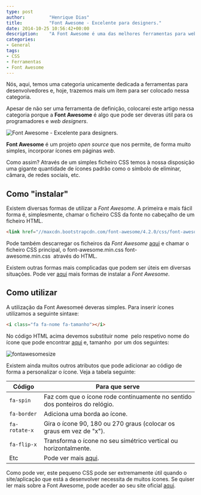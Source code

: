 ```yaml
---
type: post
author:         "Henrique Dias"
title:          "Font Awesome - Excelente para designers."
date: 2014-10-25 10:56:42+00:00
description:    "A Font Awesome é uma das melhores ferramentas para web designers porque permite a utilização simples de uma vasta gama de ícones. Venha conhecer mais."
categories:
- General
tags:
- CSS
- Ferramentas
- Font Awesome
---
```


Nós, aqui, temos uma categoria unicamente dedicada a ferramentas para desenvolvedores e, hoje, trazemos mais um item para ser colocado nessa categoria.

Apesar de não ser uma ferramenta de definição, colocarei este artigo nessa categoria porque a **Font Awesome** é algo que pode ser deveras útil para os programadores e _web designers_.

![Font Awesome - Excelente para designers.](/images/fontawesome.jpg)

**Font Awesome** é um projeto _open source_ que nos permite, de forma muito simples, incorporar ícones em páginas _web_.

Como assim? Através de um simples ficheiro CSS temos à nossa disposição uma gigante quantidade de ícones padrão como o símbolo de eliminar, câmara, de redes sociais, etc.


## Como "instalar"


Existem diversas formas de utilizar a _Font Awesome_. A primeira e mais fácil forma é, simplesmente, chamar o ficheiro CSS da fonte no cabeçalho de um ficheiro HTML.

```html
<link href="//maxcdn.bootstrapcdn.com/font-awesome/4.2.0/css/font-awesome.min.css" rel="stylesheet">
```

Pode também descarregar os ficheiros da _Font Awesome_ [aqui](http://fortawesome.github.io/Font-Awesome/) e chamar o ficheiro CSS principal, o font-awesome.min.css font-awesome.min.css  através do HTML.

Existem outras formas mais complicadas que podem ser úteis em diversas situações. Pode ver [aqui](http://fortawesome.github.io/Font-Awesome/get-started/) mais formas de instalar a _Font Awesome_.


## Como utilizar


A utilização da Font Awesomeé deveras simples. Para inserir ícones utilizamos a seguinte sintaxe:

```html
<i class="fa fa-nome fa-tamanho"></i>
```

No código HTML acima devemos substituir nome  pelo respetivo nome do ícone que pode encontrar [aqui](http://fortawesome.github.io/Font-Awesome/icons/) e, tamanho  por um dos seguintes:

![fontawesomesize](/images/fontawesomesize.jpg)

Existem ainda muitos outros atributos que pode adicionar ao código de forma a personalizar o ícone. Veja a tabela seguinte:

| **Código**      | **Para que serve**                                                              |
|-------------|-----------------------------------------------------------------------------|
| ```fa-spin```     | Faz com que o ícone rode continuamente no sentido dos ponteiros do relógio. |
| ```fa-border```   | Adiciona uma borda ao ícone.                                                |
| ```fa-rotate-x``` | Gira o ícone 90, 180 ou 270 graus (colocar os graus em vez de "x").         |
| ```fa-flip-x```   | Transforma o ícone no seu simétrico vertical ou horizontalmente.            |
| Etc         | Pode ver mais [aqui](http://fortawesome.github.io/Font-Awesome/examples/).  |


Como pode ver, este pequeno CSS pode ser extremamente útil quando o site/aplicação que está a desenvolver necessita de muitos ícones. Se quiser ler mais sobre a Font Awesome, pode aceder ao seu site oficial [aqui](http://fontawesome.io/).
